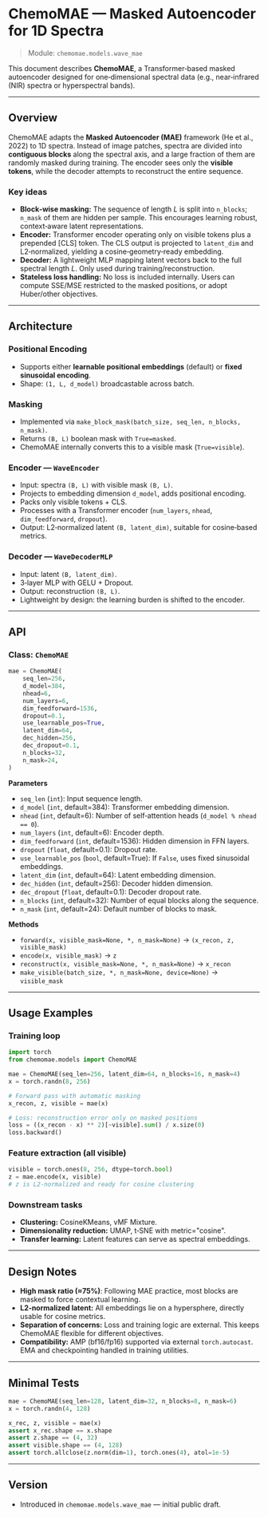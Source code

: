 # ChemoMAE — Masked Autoencoder for 1D Spectra

> Module: `chemomae.models.wave_mae`

This document describes **ChemoMAE**, a Transformer‑based masked autoencoder designed for one‑dimensional spectral data (e.g., near‑infrared (NIR) spectra or hyperspectral bands).

---

## Overview

ChemoMAE adapts the **Masked Autoencoder (MAE)** framework (He et al., 2022) to 1D spectra. Instead of image patches, spectra are divided into **contiguous blocks** along the spectral axis, and a large fraction of them are randomly masked during training. The encoder sees only the **visible tokens**, while the decoder attempts to reconstruct the entire sequence.

### Key ideas

* **Block‑wise masking:** The sequence of length $L$ is split into `n_blocks`; `n_mask` of them are hidden per sample. This encourages learning robust, context‑aware latent representations.
* **Encoder:** Transformer encoder operating only on visible tokens plus a prepended [CLS] token. The CLS output is projected to `latent_dim` and L2‑normalized, yielding a cosine‑geometry‑ready embedding.
* **Decoder:** A lightweight MLP mapping latent vectors back to the full spectral length $L$. Only used during training/reconstruction.
* **Stateless loss handling:** No loss is included internally. Users can compute SSE/MSE restricted to the masked positions, or adopt Huber/other objectives.

---

## Architecture

### Positional Encoding

* Supports either **learnable positional embeddings** (default) or **fixed sinusoidal encoding**.
* Shape: `(1, L, d_model)` broadcastable across batch.

### Masking

* Implemented via `make_block_mask(batch_size, seq_len, n_blocks, n_mask)`.
* Returns `(B, L)` boolean mask with `True=masked`.
* ChemoMAE internally converts this to a visible mask (`True=visible`).

### Encoder — `WaveEncoder`

* Input: spectra `(B, L)` with visible mask `(B, L)`.
* Projects to embedding dimension `d_model`, adds positional encoding.
* Packs only visible tokens + CLS.
* Processes with a Transformer encoder (`num_layers`, `nhead`, `dim_feedforward`, `dropout`).
* Output: L2‑normalized latent `(B, latent_dim)`, suitable for cosine‑based metrics.

### Decoder — `WaveDecoderMLP`

* Input: latent `(B, latent_dim)`.
* 3‑layer MLP with GELU + Dropout.
* Output: reconstruction `(B, L)`.
* Lightweight by design: the learning burden is shifted to the encoder.

---

## API

### Class: `ChemoMAE`

```python
mae = ChemoMAE(
    seq_len=256,
    d_model=384,
    nhead=6,
    num_layers=6,
    dim_feedforward=1536,
    dropout=0.1,
    use_learnable_pos=True,
    latent_dim=64,
    dec_hidden=256,
    dec_dropout=0.1,
    n_blocks=32,
    n_mask=24,
)
```

**Parameters**

* `seq_len` (`int`): Input sequence length.
* `d_model` (`int`, default=384): Transformer embedding dimension.
* `nhead` (`int`, default=6): Number of self‑attention heads (`d_model % nhead == 0`).
* `num_layers` (`int`, default=6): Encoder depth.
* `dim_feedforward` (`int`, default=1536): Hidden dimension in FFN layers.
* `dropout` (`float`, default=0.1): Dropout rate.
* `use_learnable_pos` (`bool`, default=True): If `False`, uses fixed sinusoidal embeddings.
* `latent_dim` (`int`, default=64): Latent embedding dimension.
* `dec_hidden` (`int`, default=256): Decoder hidden dimension.
* `dec_dropout` (`float`, default=0.1): Decoder dropout rate.
* `n_blocks` (`int`, default=32): Number of equal blocks along the sequence.
* `n_mask` (`int`, default=24): Default number of blocks to mask.

**Methods**

* `forward(x, visible_mask=None, *, n_mask=None)` → `(x_recon, z, visible_mask)`
* `encode(x, visible_mask)` → `z`
* `reconstruct(x, visible_mask=None, *, n_mask=None)` → `x_recon`
* `make_visible(batch_size, *, n_mask=None, device=None)` → `visible_mask`

---

## Usage Examples

### Training loop

```python
import torch
from chemomae.models import ChemoMAE

mae = ChemoMAE(seq_len=256, latent_dim=64, n_blocks=16, n_mask=4)
x = torch.randn(8, 256)

# Forward pass with automatic masking
x_recon, z, visible = mae(x)

# Loss: reconstruction error only on masked positions
loss = ((x_recon - x) ** 2)[~visible].sum() / x.size(0)
loss.backward()
```

### Feature extraction (all visible)

```python
visible = torch.ones(8, 256, dtype=torch.bool)
z = mae.encode(x, visible)
# z is L2‑normalized and ready for cosine clustering
```

### Downstream tasks

* **Clustering:** CosineKMeans, vMF Mixture.
* **Dimensionality reduction:** UMAP, t‑SNE with metric="cosine".
* **Transfer learning:** Latent features can serve as spectral embeddings.

---

## Design Notes

* **High mask ratio (≈75%)**: Following MAE practice, most blocks are masked to force contextual learning.
* **L2‑normalized latent:** All embeddings lie on a hypersphere, directly usable for cosine metrics.
* **Separation of concerns:** Loss and training logic are external. This keeps ChemoMAE flexible for different objectives.
* **Compatibility:** AMP (bf16/fp16) supported via external `torch.autocast`. EMA and checkpointing handled in training utilities.

---

## Minimal Tests

```python
mae = ChemoMAE(seq_len=128, latent_dim=32, n_blocks=8, n_mask=6)
x = torch.randn(4, 128)

x_rec, z, visible = mae(x)
assert x_rec.shape == x.shape
assert z.shape == (4, 32)
assert visible.shape == (4, 128)
assert torch.allclose(z.norm(dim=1), torch.ones(4), atol=1e-5)
```

---

## Version

* Introduced in `chemomae.models.wave_mae` — initial public draft.
